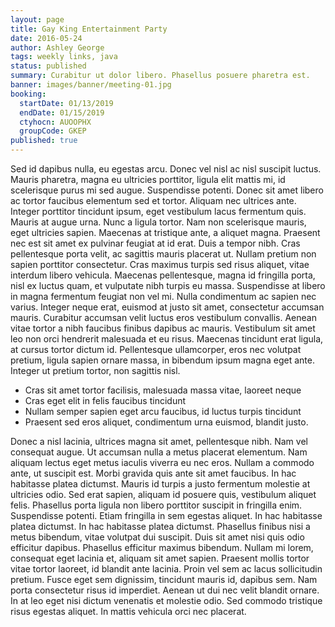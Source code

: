 ```yaml
---
layout: page
title: Gay King Entertainment Party
date: 2016-05-24
author: Ashley George
tags: weekly links, java
status: published
summary: Curabitur ut dolor libero. Phasellus posuere pharetra est.
banner: images/banner/meeting-01.jpg
booking:
  startDate: 01/13/2019
  endDate: 01/15/2019
  ctyhocn: AUOOPHX
  groupCode: GKEP
published: true
---
```

Sed id dapibus nulla, eu egestas arcu. Donec vel nisl ac nisl suscipit luctus. Mauris pharetra, magna eu ultricies porttitor, ligula elit mattis mi, id scelerisque purus mi sed augue. Suspendisse potenti. Donec sit amet libero ac tortor faucibus elementum sed et tortor. Aliquam nec ultrices ante. Integer porttitor tincidunt ipsum, eget vestibulum lacus fermentum quis. Mauris at augue urna. Nunc a ligula tortor. Nam non scelerisque mauris, eget ultricies sapien. Maecenas at tristique ante, a aliquet magna. Praesent nec est sit amet ex pulvinar feugiat at id erat.
Duis a tempor nibh. Cras pellentesque porta velit, ac sagittis mauris placerat ut. Nullam pretium non sapien porttitor consectetur. Cras maximus turpis sed risus aliquet, vitae interdum libero vehicula. Maecenas pellentesque, magna id fringilla porta, nisl ex luctus quam, et vulputate nibh turpis eu massa. Suspendisse at libero in magna fermentum feugiat non vel mi. Nulla condimentum ac sapien nec varius. Integer neque erat, euismod at justo sit amet, consectetur accumsan mauris. Curabitur accumsan velit luctus eros vestibulum convallis. Aenean vitae tortor a nibh faucibus finibus dapibus ac mauris. Vestibulum sit amet leo non orci hendrerit malesuada et eu risus. Maecenas tincidunt erat ligula, at cursus tortor dictum id. Pellentesque ullamcorper, eros nec volutpat pretium, ligula sapien ornare massa, in bibendum ipsum magna eget ante. Integer ut pretium tortor, non sagittis nisl.

* Cras sit amet tortor facilisis, malesuada massa vitae, laoreet neque
* Cras eget elit in felis faucibus tincidunt
* Nullam semper sapien eget arcu faucibus, id luctus turpis tincidunt
* Praesent sed eros aliquet, condimentum urna euismod, blandit justo.

Donec a nisl lacinia, ultrices magna sit amet, pellentesque nibh. Nam vel consequat augue. Ut accumsan nulla a metus placerat elementum. Nam aliquam lectus eget metus iaculis viverra eu nec eros. Nullam a commodo ante, ut suscipit est. Morbi gravida quis ante sit amet faucibus. In hac habitasse platea dictumst. Mauris id turpis a justo fermentum molestie at ultricies odio. Sed erat sapien, aliquam id posuere quis, vestibulum aliquet felis. Phasellus porta ligula non libero porttitor suscipit in fringilla enim. Suspendisse potenti. Etiam fringilla in sem egestas aliquet. In hac habitasse platea dictumst. In hac habitasse platea dictumst. Phasellus finibus nisi a metus bibendum, vitae volutpat dui suscipit. Duis sit amet nisi quis odio efficitur dapibus.
Phasellus efficitur maximus bibendum. Nullam mi lorem, consequat eget lacinia et, aliquam sit amet sapien. Praesent mollis tortor vitae tortor laoreet, id blandit ante lacinia. Proin vel sem ac lacus sollicitudin pretium. Fusce eget sem dignissim, tincidunt mauris id, dapibus sem. Nam porta consectetur risus id imperdiet. Aenean ut dui nec velit blandit ornare. In at leo eget nisi dictum venenatis et molestie odio. Sed commodo tristique risus egestas aliquet. In mattis vehicula orci nec placerat.
